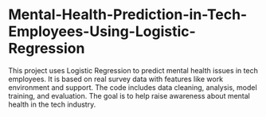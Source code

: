 # Mental-Health-Prediction-in-Tech-Employees-Using-Logistic-Regression
This project uses Logistic Regression to predict mental health issues in tech employees. It is based on real survey data with features like work environment and support. The code includes data cleaning, analysis, model training, and evaluation. The goal is to help raise awareness about mental health in the tech industry.